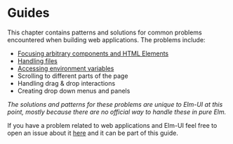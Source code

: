 # Guides

This chapter contains patterns and solutions for common problems encountered when building web applications. The problems include:
* [Focusing arbitrary components and HTML Elements](/documentation/guides/focusing)
* [Handling files](/documentation/guides/handling_files)
* [Accessing environment variables](/documentation/guides/environment_variables)
* Scrolling to different parts of the page
* Handling drag & drop interactions
* Creating drop down menus and panels

_The solutions and patterns for these problems are unique to Elm-UI at this point, mostly because there are no official way to handle these in pure Elm._

If you have a problem related to web applications and Elm-UI feel free to open an issue about it [here](https://github.com/gdotdesign/elm-ui-guide/issues) and it can be part of this guide.
